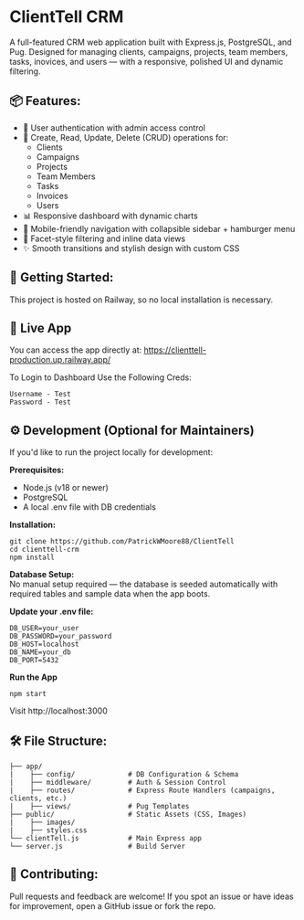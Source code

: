 # **ClientTell CRM**  
A full-featured CRM web application built with Express.js, PostgreSQL, and Pug. Designed for managing clients, campaigns, projects, team members, tasks, inovices, and users — with a responsive, polished UI and dynamic filtering.

## **📦 Features:**
- 🔐 User authentication with admin access control  
- 📁 Create, Read, Update, Delete (CRUD) operations for:  
    - Clients  
    - Campaigns  
    - Projects  
    - Team Members  
    - Tasks  
    - Invoices  
    - Users  
- 📊 Responsive dashboard with dynamic charts  
- 📱 Mobile-friendly navigation with collapsible sidebar + hamburger menu  
- 🔎 Facet-style filtering and inline data views  
- ✨ Smooth transitions and stylish design with custom CSS  

## **🚀 Getting Started:**  
This project is hosted on Railway, so no local installation is necessary.

## **🔗 Live App**  
You can access the app directly at: https://clienttell-production.up.railway.app/

To Login to Dashboard Use the Following Creds:  
```
Username - Test
Password - Test
```



## **⚙️ Development (Optional for Maintainers)**  
If you'd like to run the project locally for development:

**Prerequisites:**  
- Node.js (v18 or newer)
- PostgreSQL
- A local .env file with DB credentials


**Installation:**  
```
git clone https://github.com/PatrickWMoore88/ClientTell
cd clienttell-crm
npm install
```

**Database Setup:**  
No manual setup required — the database is seeded automatically with required tables and sample data when the app boots.

**Update your .env file:**  
```
DB_USER=your_user
DB_PASSWORD=your_password
DB_HOST=localhost
DB_NAME=your_db
DB_PORT=5432
```

**Run the App**  
```
npm start
```

Visit http://localhost:3000

## **🛠 File Structure:**
```
├── app/    
|    ├── config/             # DB Configuration & Schema 
|    ├── middleware/         # Auth & Session Control
|    ├── routes/             # Express Route Handlers (campaigns, clients, etc.)
|    ├── views/              # Pug Templates
├── public/                  # Static Assets (CSS, Images)
|    ├── images/              
|    ├── styles.css              
└── clientTell.js            # Main Express app
└── server.js                # Build Server
```

## **🤝 Contributing:**  
Pull requests and feedback are welcome! If you spot an issue or have ideas for improvement, open a GitHub issue or fork the repo.
